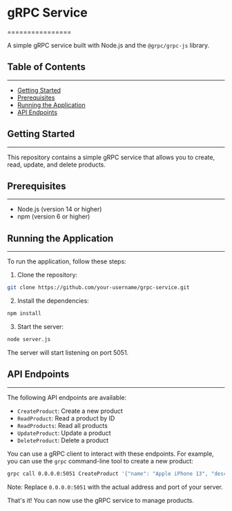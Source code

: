 # gRPC Service

================

A simple gRPC service built with Node.js and the `@grpc/grpc-js` library.

## Table of Contents

---

- [Getting Started](#getting-started)
- [Prerequisites](#prerequisites)
- [Running the Application](#running-the-application)
- [API Endpoints](#api-endpoints)

## Getting Started

---

This repository contains a simple gRPC service that allows you to create, read, update, and delete products.

## Prerequisites

---

- Node.js (version 14 or higher)
- npm (version 6 or higher)

## Running the Application

---

To run the application, follow these steps:

1. Clone the repository:

```bash
git clone https://github.com/your-username/grpc-service.git
```

2. Install the dependencies:

```bash
npm install
```

3. Start the server:

```bash
node server.js
```

The server will start listening on port 5051.

## API Endpoints

---

The following API endpoints are available:

- `CreateProduct`: Create a new product
- `ReadProduct`: Read a product by ID
- `ReadProducts`: Read all products
- `UpdateProduct`: Update a product
- `DeleteProduct`: Delete a product

You can use a gRPC client to interact with these endpoints. For example, you can use the `grpc` command-line tool to create a new product:

```bash
grpc call 0.0.0.0:5051 CreateProduct '{"name": "Apple iPhone 13", "description": "A high-end smartphone with advanced features", "price": 999.99}'
```

Note: Replace `0.0.0.0:5051` with the actual address and port of your server.

That's it! You can now use the gRPC service to manage products.
